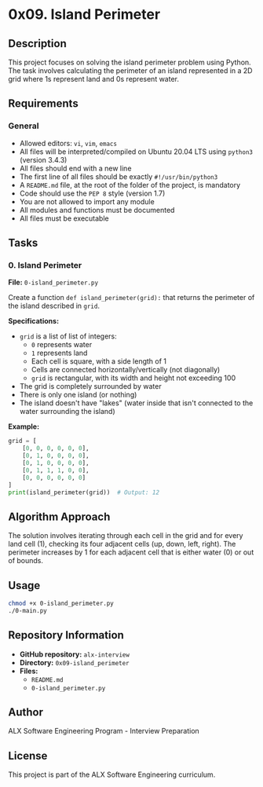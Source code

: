 # 0x09. Island Perimeter

## Description
This project focuses on solving the island perimeter problem using Python. The task involves calculating the perimeter of an island represented in a 2D grid where 1s represent land and 0s represent water.

## Requirements

### General
- Allowed editors: `vi`, `vim`, `emacs`
- All files will be interpreted/compiled on Ubuntu 20.04 LTS using `python3` (version 3.4.3)
- All files should end with a new line
- The first line of all files should be exactly `#!/usr/bin/python3`
- A `README.md` file, at the root of the folder of the project, is mandatory
- Code should use the `PEP 8` style (version 1.7)
- You are not allowed to import any module
- All modules and functions must be documented
- All files must be executable

## Tasks

### 0. Island Perimeter
**File:** `0-island_perimeter.py`

Create a function `def island_perimeter(grid):` that returns the perimeter of the island described in `grid`.

**Specifications:**
- `grid` is a list of list of integers:
  - `0` represents water
  - `1` represents land
  - Each cell is square, with a side length of 1
  - Cells are connected horizontally/vertically (not diagonally)
  - `grid` is rectangular, with its width and height not exceeding 100
- The grid is completely surrounded by water
- There is only one island (or nothing)
- The island doesn't have "lakes" (water inside that isn't connected to the water surrounding the island)

**Example:**
```python
grid = [
    [0, 0, 0, 0, 0, 0],
    [0, 1, 0, 0, 0, 0],
    [0, 1, 0, 0, 0, 0],
    [0, 1, 1, 1, 0, 0],
    [0, 0, 0, 0, 0, 0]
]
print(island_perimeter(grid))  # Output: 12
```

## Algorithm Approach

The solution involves iterating through each cell in the grid and for every land cell (1), checking its four adjacent cells (up, down, left, right). The perimeter increases by 1 for each adjacent cell that is either water (0) or out of bounds.

## Usage

```bash
chmod +x 0-island_perimeter.py
./0-main.py
```

## Repository Information
- **GitHub repository:** `alx-interview`
- **Directory:** `0x09-island_perimeter`
- **Files:** 
  - `README.md`
  - `0-island_perimeter.py`

## Author
ALX Software Engineering Program - Interview Preparation

## License
This project is part of the ALX Software Engineering curriculum.
